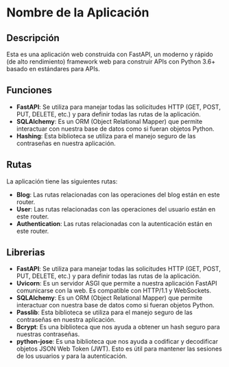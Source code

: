 # Nombre de la Aplicación

## Descripción

Esta es una aplicación web construida con FastAPI, un moderno y rápido (de alto rendimiento) framework web para construir APIs con Python 3.6+ basado en estándares para APIs.

## Funciones

- **FastAPI**: Se utiliza para manejar todas las solicitudes HTTP (GET, POST, PUT, DELETE, etc.) y para definir todas las rutas de la aplicación.
- **SQLAlchemy**: Es un ORM (Object Relational Mapper) que permite interactuar con nuestra base de datos como si fueran objetos Python.
- **Hashing**: Esta biblioteca se utiliza para el manejo seguro de las contraseñas en nuestra aplicación.

## Rutas

La aplicación tiene las siguientes rutas:

- **Blog**: Las rutas relacionadas con las operaciones del blog están en este router.
- **User**: Las rutas relacionadas con las operaciones del usuario están en este router.
- **Authentication**: Las rutas relacionadas con la autenticación están en este router.

## Librerias

- **FastAPI**: Se utiliza para manejar todas las solicitudes HTTP (GET, POST, PUT, DELETE, etc.) y para definir todas las rutas de la aplicación.
- **Uvicorn**: Es un servidor ASGI que permite a nuestra aplicación FastAPI comunicarse con la web. Es compatible con HTTP/1.1 y WebSockets.
- **SQLAlchemy**: Es un ORM (Object Relational Mapper) que permite interactuar con nuestra base de datos como si fueran objetos Python.
- **Passlib**: Esta biblioteca se utiliza para el manejo seguro de las contraseñas en nuestra aplicación.
- **Bcrypt**: Es una biblioteca que nos ayuda a obtener un hash seguro para nuestras contraseñas.
- **python-jose**: Es una biblioteca que nos ayuda a codificar y decodificar objetos JSON Web Token (JWT). Esto es útil para mantener las sesiones de los usuarios y para la autenticación.